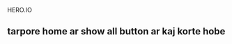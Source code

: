 <span className="bg-clip-text text-transparent bg-gradient-to-br from-[#6538BA] via-[#7A42E8] to-[#8854CE]">HERO.IO</span>

## tarpore home ar show all button ar kaj korte hobe 